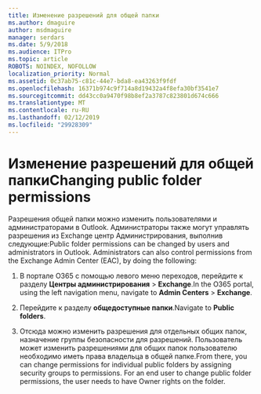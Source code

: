 ```yaml
---
title: Изменение разрешений для общей папки
ms.author: dmaguire
author: msdmaguire
manager: serdars
ms.date: 5/9/2018
ms.audience: ITPro
ms.topic: article
ROBOTS: NOINDEX, NOFOLLOW
localization_priority: Normal
ms.assetid: 0c37ab75-c81c-44e7-bda8-ea43263f9fdf
ms.openlocfilehash: 16371b974c9f714a8d19432a4f8efa30bf3541e7
ms.sourcegitcommit: dd43cc0a9470f98b8ef2a3787c823801d674c666
ms.translationtype: MT
ms.contentlocale: ru-RU
ms.lasthandoff: 02/12/2019
ms.locfileid: "29928309"
---
```

# <a name="changing-public-folder-permissions"></a><span data-ttu-id="05503-102">Изменение разрешений для общей папки</span><span class="sxs-lookup"><span data-stu-id="05503-102">Changing public folder permissions</span></span>

<span data-ttu-id="05503-p101">Разрешения общей папки можно изменить пользователями и администраторами в Outlook. Администраторы также могут управлять разрешения из Exchange центр Администрирования, выполнив следующие:</span><span class="sxs-lookup"><span data-stu-id="05503-p101">Public folder permissions can be changed by users and administrators in Outlook. Administrators can also control permissions from the Exchange Admin Center (EAC), by doing the following:</span></span>
  
1. <span data-ttu-id="05503-105">В портале O365 с помощью левого меню переходов, перейдите к разделу **Центры администрирования** \> **Exchange**.</span><span class="sxs-lookup"><span data-stu-id="05503-105">In the O365 portal, using the left navigation menu, navigate to **Admin Centers** \> **Exchange**.</span></span>
    
2. <span data-ttu-id="05503-106">Перейдите к разделу **общедоступные папки**.</span><span class="sxs-lookup"><span data-stu-id="05503-106">Navigate to **Public folders**.</span></span>
    
3. <span data-ttu-id="05503-p102">Отсюда можно изменить разрешения для отдельных общих папок, назначение группы безопасности для разрешений. Пользователь может изменить разрешениями для общих папок пользователю необходимо иметь права владельца в общей папке.</span><span class="sxs-lookup"><span data-stu-id="05503-p102">From there, you can change permissions for individual public folders by assigning security groups to permissions. For an end user to change public folder permissions, the user needs to have Owner rights on the folder.</span></span>
    

